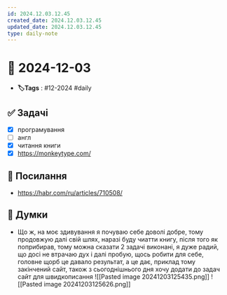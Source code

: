 ```yaml
---
id: 2024.12.03.12.45
created_date: 2024.12.03.12.45
updated_date: 2024.12.03.12.45
type: daily-note
---
```


# 📅 2024-12-03
- **🏷️Tags** : #12-2024 #daily 
## ✅ Задачі
- [x]  програмування
- [ ] англ
- [x] читання книги
- [x] https://monkeytype.com/
## 🔗 Посилання
- https://habr.com/ru/articles/710508/
## 🧠 Думки
- Що ж, на моє здивування я почуваю себе доволі добре, тому продовжую далі свій шлях, наразі буду чиатти книгу, після того як поприбирав, тому можна сказати 2 задачі виконані, я дуже радий, що досі не втрачаю дух і далі пробую, щось робити для себе, головне щорб це давало результат, а це дає, приклад тому закінчений сайт, також з сьогоднішнього дня хочу додати до задач сайт для швидкописання
![[Pasted image 20241203125435.png]]
![[Pasted image 20241203125626.png]]
